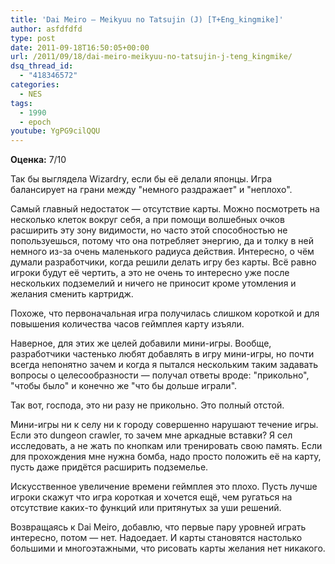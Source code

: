 ```yaml
---
title: 'Dai Meiro – Meikyuu no Tatsujin (J) [T+Eng_kingmike]'
author: asfdfdfd
type: post
date: 2011-09-18T16:50:05+00:00
url: /2011/09/18/dai-meiro-meikyuu-no-tatsujin-j-teng_kingmike/
dsq_thread_id:
  - "418346572"
categories:
  - NES
tags:
  - 1990
  - epoch
youtube: YgPG9cilQQU
---
```

**Оценка:** 7/10

Так бы выглядела Wizardry, если бы её делали японцы. Игра балансирует на грани между "немного раздражает" и "неплохо".

Самый главный недостаток — отсутствие карты. Можно посмотреть на несколько клеток вокруг себя, а при помощи волшебных очков расширить эту зону видимости, но часто этой способностью не попользуешься, потому что она потребляет энергию, да и толку в ней немного из-за очень маленького радиуса действия. Интересно, о чём думали разработчики, когда решили делать игру без карты. Всё равно игроки будут её чертить, а это не очень то интересно уже после нескольких подземелий и ничего не приносит кроме утомления и желания сменить картридж.

Похоже, что первоначальная игра получилась слишком короткой и для повышения количества часов геймплея карту изъяли.

Наверное, для этих же целей добавили мини-игры. Вообще, разработчики частенько любят добавлять в игру мини-игры, но почти всегда непонятно зачем и когда я пытался нескольким таким задавать вопросы о целесообразности — получал ответы вроде: "прикольно", "чтобы было" и конечно же "что бы дольше играли".

Так вот, господа, это ни разу не прикольно. Это полный отстой.

Мини-игры ни к селу ни к городу совершенно нарушают течение игры. Если это dungeon crawler, то зачем мне аркадные вставки? Я сел исследовать, а не жать по кнопкам или тренировать свою память. Если для прохождения мне нужна бомба, надо просто положить её на карту, пусть даже придётся расширить подземелье.

Искусственное увеличение времени геймплея это плохо. Пусть лучше игроки скажут что игра короткая и хочется ещё, чем ругаться на отсутствие каких-то функций или притянутых за уши решений.

Возвращаясь к Dai Meiro, добавлю, что первые пару уровней играть интересно, потом — нет. Надоедает. И карты становятся настолько большими и многоэтажными, что рисовать карты желания нет никакого.
